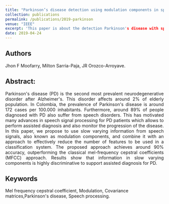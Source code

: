 ```yaml
---
title: "Parkinson’s disease detection using modulation components in speech signals"
collection: publications
permalink: /publications/2019-parkinson
venue: "IEEE"
excerpt: 'This paper is about the detection Parkinson's disease with speech signals.'
date: 2019-04-24
---
```


## Authors
Jhon F Moofarry, Milton Sarria-Paja, JR Orozco-Arroyave.

## Abstract:
<div style="text-align: justify"> Parkinson's disease (PD) is the second most prevalent neurodegenerative disorder after Alzheimer's. This disorder affects around 2% of elderly population. In Colombia, the prevalence of Parkinson's disease is around 172 cases per 100.000 inhabitants. Furthermore, around 89% of people diagnosed with PD also suffer from speech disorders. This has motivated many advances in speech signal processing for PD patients which allows to perform assisted diagnosis and also monitor the progression of the disease. In this paper, we propose to use slow varying information from speech signals, also known as modulation components, and combine it with an approach to effectively reduce the number of features to be used in a classification system. The proposed approach achieves around 90% accuracy, outperforming the classical mel-frequency cepstral coefficients (MFCC) approach. Results show that information in slow varying components is highly discriminative to support assisted diagnosis for PD.
 </div>

## Keywords
Mel frequency cepstral coefficient, Modulation, Covariance matrices,Parkinson's disease, Speech processing.


